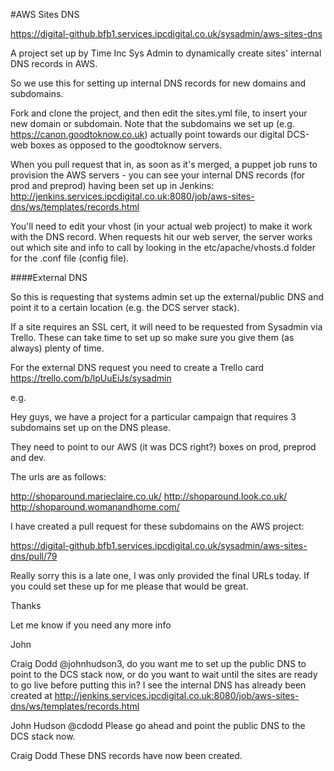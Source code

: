 #AWS Sites DNS

<https://digital-github.bfb1.services.ipcdigital.co.uk/sysadmin/aws-sites-dns>

A project set up by Time Inc Sys Admin to dynamically create sites' internal DNS records in AWS. 

So we use this for setting up internal DNS records for new domains and subdomains. 

Fork and clone the project, and then edit the sites.yml file, to insert your new domain or subdomain. Note that the subdomains we set up (e.g. https://canon.goodtoknow.co.uk) actually point towards our digital DCS-web boxes as opposed to the goodtoknow servers. 

When you pull request that in, as soon as it's merged, a puppet job runs to provision the AWS servers - you can see your internal DNS records (for prod and preprod) having been set up in Jenkins: 
<http://jenkins.services.ipcdigital.co.uk:8080/job/aws-sites-dns/ws/templates/records.html>

You'll need to edit your vhost (in your actual web project) to make it work with the DNS record. When requests hit our web server, the server works out which site and info to call by looking in the etc/apache/vhosts.d folder for the .conf file (config file).

####External DNS

So this is requesting that systems admin set up the external/public DNS and point it to a certain location (e.g. the DCS server stack). 

If a site requires an SSL cert, it will need to be requested from Sysadmin via Trello. These can take time to set up so make sure you give them (as always) plenty of time.

For the external DNS request you need to create a Trello card <https://trello.com/b/lpUuEiJs/sysadmin> 

e.g. 

Hey guys, we have a project for a particular campaign that requires 3 subdomains set up on the DNS please.

They need to point to our AWS (it was DCS right?) boxes on prod, preprod and dev.

The urls are as follows:

http://shoparound.marieclaire.co.uk/
http://shoparound.look.co.uk/
http://shoparound.womanandhome.com/

I have created a pull request for these subdomains on the AWS project:

https://digital-github.bfb1.services.ipcdigital.co.uk/sysadmin/aws-sites-dns/pull/79

Really sorry this is a late one, I was only provided the final URLs today. If you could set these up for me please that would be great.

Thanks

Let me know if you need any more info

John

Craig Dodd
@johnhudson3, do you want me to set up the public DNS to point to the DCS stack now, or do you want to wait until the sites are ready to go live before putting this in?
I see the internal DNS has already been created at http://jenkins.services.ipcdigital.co.uk:8080/job/aws-sites-dns/ws/templates/records.html

John Hudson
@cdodd Please go ahead and point the public DNS to the DCS stack now.

Craig Dodd
These DNS records have now been created.

